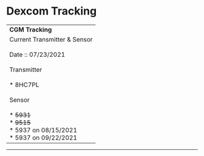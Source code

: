 # Dexcom Tracking

|     |
| --- |
| **CGM Tracking** |     |
| Current Transmitter & Sensor<br><br>Date :: 07/23/2021<br><br>Transmitter<br><br>* 8HC7PL<br><br>Sensor<br><br>* ~~5931~~<br>* ~~9515~~<br>* 5937 on 08/15/2021<br>* 5937 on 09/22/2021 |     |

* * *
